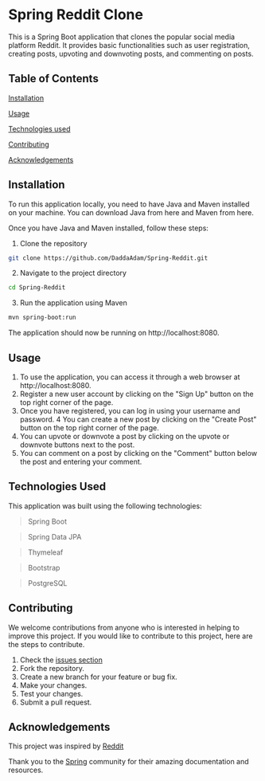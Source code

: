 # Spring Reddit Clone
This is a Spring Boot application that clones the popular social media platform Reddit. It provides basic functionalities such as user registration, creating posts, upvoting and downvoting posts, and commenting on posts.

## Table of Contents

[Installation](#installation)

[Usage](#usage)

[Technologies used](#technologies-used)

[Contributing](#contributing)

[Acknowledgements](#acknowledgements)

## Installation
To run this application locally, you need to have Java and Maven installed on your machine. You can download Java from here and Maven from here.

Once you have Java and Maven installed, follow these steps:

1. Clone the repository
```bash
git clone https://github.com/DaddaAdam/Spring-Reddit.git
```

2. Navigate to the project directory
```bash
cd Spring-Reddit
```

3. Run the application using Maven
```bash
mvn spring-boot:run
```

The application should now be running on http://localhost:8080.

## Usage
1. To use the application, you can access it through a web browser at http://localhost:8080.
2. Register a new user account by clicking on the "Sign Up" button on the top right corner of the page.
3. Once you have registered, you can log in using your username and password.
4 You can create a new post by clicking on the "Create Post" button on the top right corner of the page.
5. You can upvote or downvote a post by clicking on the upvote or downvote buttons next to the post.
6. You can comment on a post by clicking on the "Comment" button below the post and entering your comment.

## Technologies Used
This application was built using the following technologies:

>Spring Boot

>Spring Data JPA

>Thymeleaf

>Bootstrap

>PostgreSQL

## Contributing
We welcome contributions from anyone who is interested in helping to improve this project. If you would like to contribute to this project, here are the steps to contribute.
1. Check the [issues section](https://github.com/DaddaAdam/Spring-Reddit/issues)
2. Fork the repository.
3. Create a new branch for your feature or bug fix.
4. Make your changes.
5. Test your changes.
6. Submit a pull request.

## Acknowledgements
This project was inspired by [Reddit](https://www.reddit.com/)

Thank you to the [Spring](https://spring.io/) community for their amazing documentation and resources.

